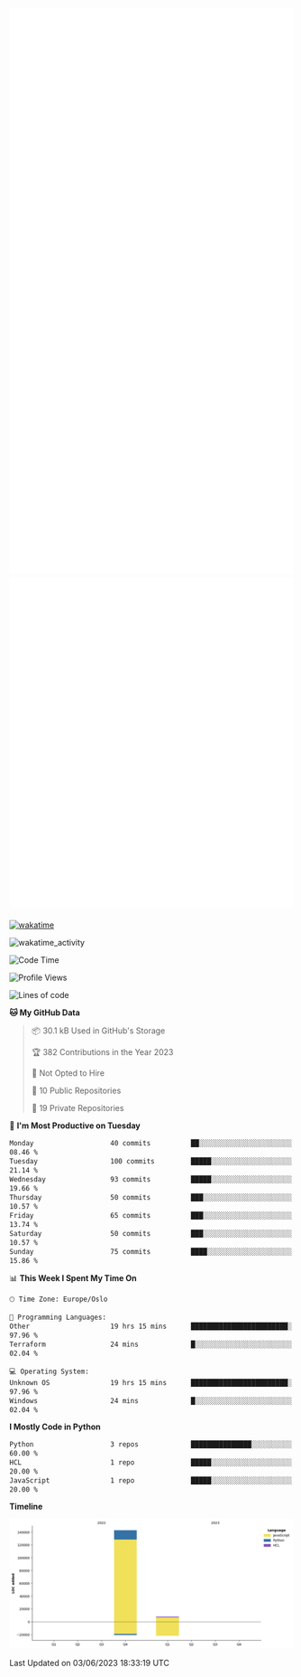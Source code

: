 ![Metrics](/metrics.svg)![Additional metrics](metrics.additional.svg)
----------------------------------------------------------------------------------------------------------------------------------------------------

[![wakatime](https://wakatime.com/badge/user/139c3dc8-b99d-475a-b6b4-e7663d03add8.svg)](https://wakatime.com/@139c3dc8-b99d-475a-b6b4-e7663d03add8)

![wakatime_activity](https://wakatime.com/share/@merca/d0fb6363-0f77-40ae-9525-9b9347ed2e36.svg)

<!--START_SECTION:waka-->
![Code Time](http://img.shields.io/badge/Code%20Time-6%2C671%20hrs%2024%20mins-blue)

![Profile Views](http://img.shields.io/badge/Profile%20Views-0-blue)

![Lines of code](https://img.shields.io/badge/From%20Hello%20World%20I%27ve%20Written-150.4%20thousand%20lines%20of%20code-blue)

**🐱 My GitHub Data** 

> 📦 30.1 kB Used in GitHub's Storage 
 > 
> 🏆 382 Contributions in the Year 2023
 > 
> 🚫 Not Opted to Hire
 > 
> 📜 10 Public Repositories 
 > 
> 🔑 19 Private Repositories 
 > 
📅 **I'm Most Productive on Tuesday** 

```text
Monday                   40 commits          ██░░░░░░░░░░░░░░░░░░░░░░░   08.46 % 
Tuesday                  100 commits         █████░░░░░░░░░░░░░░░░░░░░   21.14 % 
Wednesday                93 commits          █████░░░░░░░░░░░░░░░░░░░░   19.66 % 
Thursday                 50 commits          ███░░░░░░░░░░░░░░░░░░░░░░   10.57 % 
Friday                   65 commits          ███░░░░░░░░░░░░░░░░░░░░░░   13.74 % 
Saturday                 50 commits          ███░░░░░░░░░░░░░░░░░░░░░░   10.57 % 
Sunday                   75 commits          ████░░░░░░░░░░░░░░░░░░░░░   15.86 % 
```


📊 **This Week I Spent My Time On** 

```text
🕑︎ Time Zone: Europe/Oslo

💬 Programming Languages: 
Other                    19 hrs 15 mins      ████████████████████████░   97.96 % 
Terraform                24 mins             █░░░░░░░░░░░░░░░░░░░░░░░░   02.04 % 

💻 Operating System: 
Unknown OS               19 hrs 15 mins      ████████████████████████░   97.96 % 
Windows                  24 mins             █░░░░░░░░░░░░░░░░░░░░░░░░   02.04 % 
```

**I Mostly Code in Python** 

```text
Python                   3 repos             ███████████████░░░░░░░░░░   60.00 % 
HCL                      1 repo              █████░░░░░░░░░░░░░░░░░░░░   20.00 % 
JavaScript               1 repo              █████░░░░░░░░░░░░░░░░░░░░   20.00 % 
```



**Timeline**

![Lines of Code chart](https://raw.githubusercontent.com/merca/merca/current/assets/bar_graph.png)


 Last Updated on 03/06/2023 18:33:19 UTC
<!--END_SECTION:waka-->
